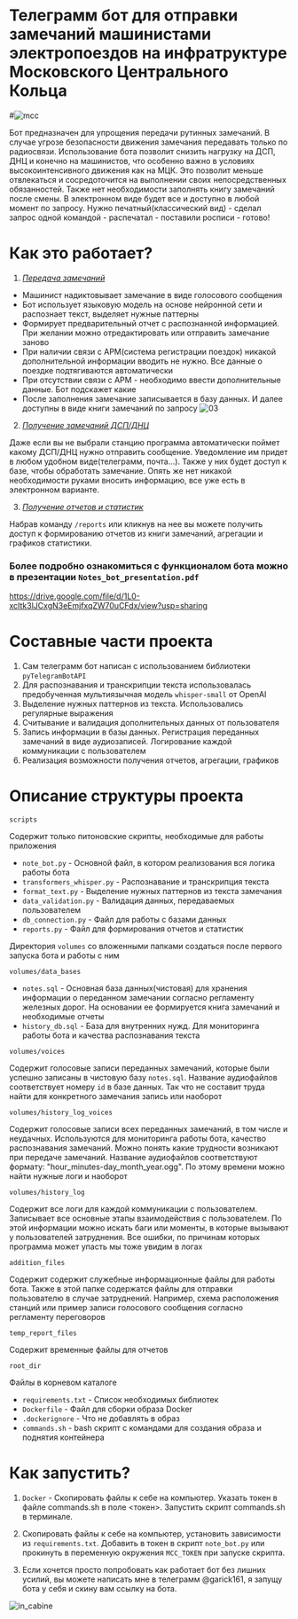 # Телеграмм бот для отправки замечаний машинистами электропоездов на инфратруктуре Московского Центрального Кольца
#![mcc](https://github.com/garick161/MCC_notes_bot/assets/114688542/fcbfd1cb-0bbc-4594-b718-c9f97ec1effc)

Бот предназначен для упрощения передачи рутинных замечаний. В случае угрозе безопасности движения замечания передавать только по радиосвязи.
Использование бота позволит снизить нагрузку на ДСП, ДНЦ и конечно на машинистов, что особенно важно в условиях высокоинтенсивного движения как на МЦК. Это позволит меньше отвлекаться и сосредоточится на выполнении своих непосредственных обязанностей.
Также нет необходимости заполнять книгу замечаний после смены. В электронном виде будет все и доступно в любой момент по запросу.
Нужно печатный(классический вид) - сделал запрос одной командой - распечатал - поставили росписи - готово!

# Как это работает?

1) <em><u>Передача замечаний</u></em>
- Машинист надиктовывает замечание в виде голосового сообщения
- Бот использует языковую модель на основе нейронной сети и распознает текст, выделяет нужные паттерны
- Формирует предварительный отчет с распознанной информацией. При желании можно отредактировать или отправить замечание заново
- При наличии связи с АРМ(система регистрации поездок) никакой дополнительной информации вводить не нужно. Все данные о поездке подтягиваются автоматически
- При отсутствии связи с АРМ - необходимо ввести дополнительные данные. Бот подскажет какие
- После заполнения замечание записывается в базу данных. И далее доступны в виде книги замечаний по запросу
![03](https://github.com/garick161/MCC_notes_bot/assets/114688542/b93c5d95-f938-4bec-aa38-3c3a58e7dafd)

2) <em><u>Получение замечаний ДСП/ДНЦ</u></em>

Даже если вы не выбрали станцию программа автоматически поймет какому ДСП/ДНЦ нужно отправить сообщение. Уведомление им придет в любом удобном виде(телеграмм, почта...). Также у них будет доступ к базе, чтобы обработать замечание. Опять же нет никакой необходимости руками вносить информацию, все уже есть в электронном варианте.

3) <em><u>Получение отчетов и статистик</u></em>

Набрав команду `/reports` или кликнув на нее вы можете получить доступ к формированию отчетов из книги замечаний, агрегации и графиков статистики.
### Более подробно ознакомиться с функционалом бота можно в презентации `Notes_bot_presentation.pdf`
https://drive.google.com/file/d/1L0-xcItk3lJCxgN3eEmjfxqZW70uCFdx/view?usp=sharing

# Составные части проекта

1. Сам телеграмм бот написан с использованием библиотеки `pyTelegramBotAPI`
2. Для распознавания и транскрипции  текста использовалась предобученная мультиязычная модель `whisper-small` от OpenAI
3. Выделение нужных паттернов из текста. Использовались регулярные выражения
4. Считывание и валидация дополнительных данных от пользователя
5. Запись информации в базы данных. Регистрация переданных замечаний в виде аудиозаписей. Логирование каждой коммуникации с пользователем
6. Реализация возможности получения отчетов, агрегации, графиков

# Описание структуры проекта
`scripts`

Содержит только питоновские скрипты, необходимые для работы приложения

- `note_bot.py`	- Основной файл, в котором реализования вся логика работы бота
- `transformers_whisper.py`	- Распознавание и транскрипция текста
- `format_text.py` -	Выделение нужных паттернов из текста замечания
- `data_validation.py` -	Валидация данных, передаваемых пользователем
- `db_connection.py`	- Файл для работы с базами данных
- `reports.py`	- Файл для формирования отчетов и статистик

Директория `volumes` со вложенными папками создаться после первого запуска бота и работы с ним

`volumes/data_bases`

- `notes.sql`	- Основная база данных(чистовая) для хранения информации о переданном замечании согласно регламенту железных дорог. На основании ее формируется книга замечаний и необходимые отчеты
- `history_db.sql` - База для внутренних нужд. Для мониторинга работы бота и качества распознавания текста

`volumes/voices`

Содержит голосовые записи переданных замечаний, которые были успешно записаны в чистовую базу `notes.sql`. Название аудиофайлов соответствует номеру `id` в базе данных. Так что не составит труда найти для конкретного замечания запись или наоборот

`volumes/history_log_voices`

Содержит голосовые записи всех переданных замечаний, в том числе и неудачных. Используются для мониторинга работы бота, качество распознавания замечаний. Можно понять какие трудности возникают при передаче замечаний. Название аудиофайлов соответствуют формату: "hour_minutes-day_month_year.ogg". По этому времени можно найти нужные логи и наоборот

`volumes/history_log`

Содержит все логи для каждой коммуникации с пользователем. Записывает все основные этапы взаимодействия с пользователем. По этой информации можно искать баги или моменты, в которые вызывают у пользователей затруднения. Все ошибки, по причинам которых программа может упасть мы тоже увидим в логах

`addition_files`

Содержит содержит служебные информационные файлы для работы бота. Также в этой папке содержатся файлы для отправки пользователю в случае затруднений. Например, схема расположения станций или пример записи голосового сообщения согласно регламенту переговоров

`temp_report_files`

Содержит временные файлы для отчетов

`root_dir`

Файлы в корневом каталоге

- `requirements.txt` - Список необходимых библиотек
- `Dockerfile` - Файл для сборки образа Docker
- `.dockerignore`	- Что не добавлять в образ
- `commands.sh`	- bash скрипт с командами для создания образа и поднятия контейнера

# Как запустить?
1) `Docker` - Скопировать файлы к себе на компьютер. Указать токен в файле commands.sh в поле <токен>. Запустить скрипт commands.sh в терминале.

2)  Скопировать файлы к себе на компьютер, установить зависимости из `requirements.txt`. Добавить в токен в скрипт `note_bot.py` или прокинуть в переменную окружения `MCC_TOKEN` при запуске скрипта.

3) Если хочется просто попробовать как работает бот без лишних усилий, вы можете написать мне в телеграмм @garick161, я запущу бота у себя и скину вам ссылку на бота.

![in_cabine](https://github.com/garick161/MCC_notes_bot/assets/114688542/0a61ab16-3341-48f6-9dd5-359e88252b3a) 



